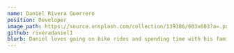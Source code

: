 ```yaml
---
name: Daniel Rivera Guerrero
position: Developer
image_path: https://source.unsplash.com/collection/139386/603x603?a=.png
github: riveradaniel1
blurb: Daniel loves going on bike rides and spending time with his family.
---
```

